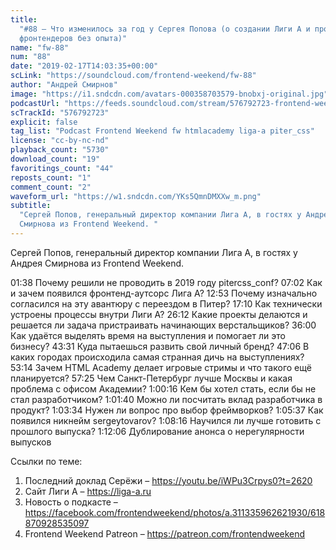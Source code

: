 ```yaml
---
title:
  "#88 – Что изменилось за год у Сергея Попова (о создании Лиги А и проблеме
  фронтендеров без опыта)"
name: "fw-88"
num: "88"
date: "2019-02-17T14:03:35+00:00"
scLink: "https://soundcloud.com/frontend-weekend/fw-88"
author: "Андрей Смирнов"
image: "https://i1.sndcdn.com/avatars-000358703579-bnobxj-original.jpg"
podcastUrl: "https://feeds.soundcloud.com/stream/576792723-frontend-weekend-fw-88.m4a"
scTrackId: "576792723"
explicit: false
tag_list: "Podcast Frontend Weekend fw htmlacademy liga-a piter_css"
license: "cc-by-nc-nd"
playback_count: "5730"
download_count: "19"
favoritings_count: "44"
reposts_count: "1"
comment_count: "2"
waveform_url: "https://w1.sndcdn.com/YKs5QmnDMXXw_m.png"
subtitle:
  "Сергей Попов, генеральный директор компании Лига А, в гостях у Андрея
  Смирнова из Frontend Weekend. "
---
```


Сергей Попов, генеральный директор компании Лига А, в гостях у Андрея Смирнова
из Frontend Weekend.

<timecode sec="98">01:38</timecode> Почему решили не проводить в 2019 году
pitercss_conf? <timecode sec="422">07:02</timecode> Как и зачем появился
фронтенд-аутсорс Лига А? <timecode sec="773">12:53</timecode> Почему изначально
согласился на эту авантюру с переездом в Питер?
<timecode sec="1030">17:10</timecode> Как технически устроены процессы внутри
Лиги А? <timecode sec="1572">26:12</timecode> Какие проекты делаются и решается
ли задача пристраивать начинающих верстальщиков?
<timecode sec="2160">36:00</timecode> Как удаётся выделять время на выступления
и помогает ли это бизнесу? <timecode sec="2611">43:31</timecode> Куда пытаешься
развить свой личный бренд? <timecode sec="2826">47:06</timecode> В каких городах
происходила самая странная дичь на выступлениях?
<timecode sec="3194">53:14</timecode> Зачем HTML Academy делает игровые стримы и
что такого ещё планируется? <timecode sec="3445">57:25</timecode> Чем
Санкт-Петербург лучше Москвы и какая проблема с офисом Академии?
<timecode sec="3616">1:00:16</timecode> Кем бы хотел стать, если бы не стал
разработчиком? <timecode sec="3700">1:01:40</timecode> Можно ли посчитать вклад
разработчика в продукт? <timecode sec="3814">1:03:34</timecode> Нужен ли вопрос
про выбор фреймворков? <timecode sec="3937">1:05:37</timecode> Как появился
никнейм sergeytovarov? <timecode sec="4096">1:08:16</timecode> Научился ли лучше
готовить с прошлого выпуска? <timecode sec="4326">1:12:06</timecode>
Дублирование анонса о нерегулярности выпусков

Ссылки по теме:

1. Последний доклад Серёжи – <https://youtu.be/iWPu3Crpys0?t=2620>
2. Сайт Лиги А – <https://liga-a.ru>
3. Новость о подкасте –
   <https://facebook.com/frontendweekend/photos/a.311335962621930/618870928535097>
4. Frontend Weekend Patreon – <https://patreon.com/frontendweekend>
